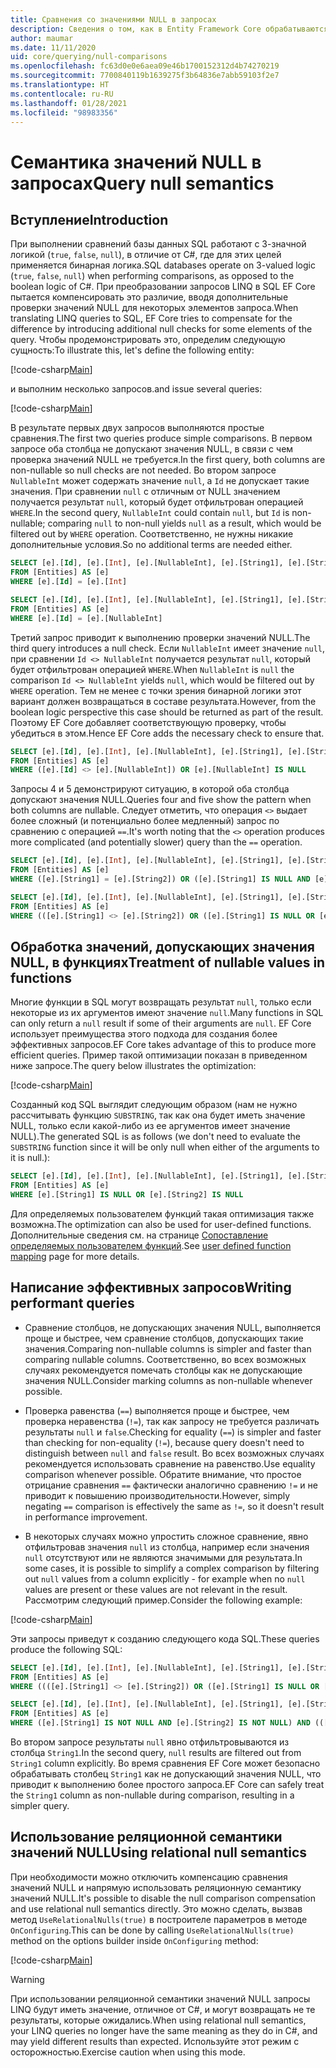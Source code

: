 ```yaml
---
title: Сравнения со значениями NULL в запросах
description: Сведения о том, как в Entity Framework Core обрабатываются сравнения со значениями NULL в запросах
author: maumar
ms.date: 11/11/2020
uid: core/querying/null-comparisons
ms.openlocfilehash: fc63d0e0e6aea09e46b1700152312d4b74270219
ms.sourcegitcommit: 7700840119b1639275f3b64836e7abb59103f2e7
ms.translationtype: HT
ms.contentlocale: ru-RU
ms.lasthandoff: 01/28/2021
ms.locfileid: "98983356"
---
```

# <a name="query-null-semantics"></a><span data-ttu-id="9aa2a-103">Семантика значений NULL в запросах</span><span class="sxs-lookup"><span data-stu-id="9aa2a-103">Query null semantics</span></span>

## <a name="introduction"></a><span data-ttu-id="9aa2a-104">Вступление</span><span class="sxs-lookup"><span data-stu-id="9aa2a-104">Introduction</span></span>

<span data-ttu-id="9aa2a-105">При выполнении сравнений базы данных SQL работают с 3-значной логикой (`true`, `false`, `null`), в отличие от C#, где для этих целей применяется бинарная логика.</span><span class="sxs-lookup"><span data-stu-id="9aa2a-105">SQL databases operate on 3-valued logic (`true`, `false`, `null`) when performing comparisons, as opposed to the boolean logic of C#.</span></span> <span data-ttu-id="9aa2a-106">При преобразовании запросов LINQ в SQL EF Core пытается компенсировать это различие, вводя дополнительные проверки значений NULL для некоторых элементов запроса.</span><span class="sxs-lookup"><span data-stu-id="9aa2a-106">When translating LINQ queries to SQL, EF Core tries to compensate for the difference by introducing additional null checks for some elements of the query.</span></span>
<span data-ttu-id="9aa2a-107">Чтобы продемонстрировать это, определим следующую сущность:</span><span class="sxs-lookup"><span data-stu-id="9aa2a-107">To illustrate this, let's define the following entity:</span></span>

[!code-csharp[Main](../../../samples/core/Querying/NullSemantics/NullSemanticsEntity.cs#Entity)]

<span data-ttu-id="9aa2a-108">и выполним несколько запросов.</span><span class="sxs-lookup"><span data-stu-id="9aa2a-108">and issue several queries:</span></span>

[!code-csharp[Main](../../../samples/core/Querying/NullSemantics/Program.cs#BasicExamples)]

<span data-ttu-id="9aa2a-109">В результате первых двух запросов выполняются простые сравнения.</span><span class="sxs-lookup"><span data-stu-id="9aa2a-109">The first two queries produce simple comparisons.</span></span> <span data-ttu-id="9aa2a-110">В первом запросе оба столбца не допускают значения NULL, в связи с чем проверка значений NULL не требуется.</span><span class="sxs-lookup"><span data-stu-id="9aa2a-110">In the first query, both columns are non-nullable so null checks are not needed.</span></span> <span data-ttu-id="9aa2a-111">Во втором запросе `NullableInt` может содержать значение `null`, а `Id` не допускает такие значения. При сравнении `null` с отличным от NULL значением получается результат `null`, который будет отфильтрован операцией `WHERE`.</span><span class="sxs-lookup"><span data-stu-id="9aa2a-111">In the second query, `NullableInt` could contain `null`, but `Id` is non-nullable; comparing `null` to non-null yields `null` as a result, which would be filtered out by `WHERE` operation.</span></span> <span data-ttu-id="9aa2a-112">Соответственно, не нужны никакие дополнительные условия.</span><span class="sxs-lookup"><span data-stu-id="9aa2a-112">So no additional terms are needed either.</span></span>

```sql
SELECT [e].[Id], [e].[Int], [e].[NullableInt], [e].[String1], [e].[String2]
FROM [Entities] AS [e]
WHERE [e].[Id] = [e].[Int]

SELECT [e].[Id], [e].[Int], [e].[NullableInt], [e].[String1], [e].[String2]
FROM [Entities] AS [e]
WHERE [e].[Id] = [e].[NullableInt]
```

<span data-ttu-id="9aa2a-113">Третий запрос приводит к выполнению проверки значений NULL.</span><span class="sxs-lookup"><span data-stu-id="9aa2a-113">The third query introduces a null check.</span></span> <span data-ttu-id="9aa2a-114">Если `NullableInt` имеет значение `null`, при сравнении `Id <> NullableInt` получается результат `null`, который будет отфильтрован операцией `WHERE`.</span><span class="sxs-lookup"><span data-stu-id="9aa2a-114">When `NullableInt` is `null` the comparison `Id <> NullableInt` yields `null`, which would be filtered out by `WHERE` operation.</span></span> <span data-ttu-id="9aa2a-115">Тем не менее с точки зрения бинарной логики этот вариант должен возвращаться в составе результата.</span><span class="sxs-lookup"><span data-stu-id="9aa2a-115">However, from the boolean logic perspective this case should be returned as part of the result.</span></span> <span data-ttu-id="9aa2a-116">Поэтому EF Core добавляет соответствующую проверку, чтобы убедиться в этом.</span><span class="sxs-lookup"><span data-stu-id="9aa2a-116">Hence EF Core adds the necessary check to ensure that.</span></span>

```sql
SELECT [e].[Id], [e].[Int], [e].[NullableInt], [e].[String1], [e].[String2]
FROM [Entities] AS [e]
WHERE ([e].[Id] <> [e].[NullableInt]) OR [e].[NullableInt] IS NULL
```

<span data-ttu-id="9aa2a-117">Запросы 4 и 5 демонстрируют ситуацию, в которой оба столбца допускают значения NULL.</span><span class="sxs-lookup"><span data-stu-id="9aa2a-117">Queries four and five show the pattern when both columns are nullable.</span></span> <span data-ttu-id="9aa2a-118">Следует отметить, что операция `<>` выдает более сложный (и потенциально более медленный) запрос по сравнению с операцией `==`.</span><span class="sxs-lookup"><span data-stu-id="9aa2a-118">It's worth noting that the `<>` operation produces more complicated (and potentially slower) query than the `==` operation.</span></span>

```sql
SELECT [e].[Id], [e].[Int], [e].[NullableInt], [e].[String1], [e].[String2]
FROM [Entities] AS [e]
WHERE ([e].[String1] = [e].[String2]) OR ([e].[String1] IS NULL AND [e].[String2] IS NULL)

SELECT [e].[Id], [e].[Int], [e].[NullableInt], [e].[String1], [e].[String2]
FROM [Entities] AS [e]
WHERE (([e].[String1] <> [e].[String2]) OR ([e].[String1] IS NULL OR [e].[String2] IS NULL)) AND ([e].[String1] IS NOT NULL OR [e].[String2] IS NOT NULL)
```

## <a name="treatment-of-nullable-values-in-functions"></a><span data-ttu-id="9aa2a-119">Обработка значений, допускающих значения NULL, в функциях</span><span class="sxs-lookup"><span data-stu-id="9aa2a-119">Treatment of nullable values in functions</span></span>

<span data-ttu-id="9aa2a-120">Многие функции в SQL могут возвращать результат `null`, только если некоторые из их аргументов имеют значение `null`.</span><span class="sxs-lookup"><span data-stu-id="9aa2a-120">Many functions in SQL can only return a `null` result if some of their arguments are `null`.</span></span> <span data-ttu-id="9aa2a-121">EF Core использует преимущества этого подхода для создания более эффективных запросов.</span><span class="sxs-lookup"><span data-stu-id="9aa2a-121">EF Core takes advantage of this to produce more efficient queries.</span></span>
<span data-ttu-id="9aa2a-122">Пример такой оптимизации показан в приведенном ниже запросе.</span><span class="sxs-lookup"><span data-stu-id="9aa2a-122">The query below illustrates the optimization:</span></span>

[!code-csharp[Main](../../../samples/core/Querying/NullSemantics/Program.cs#Functions)]

<span data-ttu-id="9aa2a-123">Созданный код SQL выглядит следующим образом (нам не нужно рассчитывать функцию `SUBSTRING`, так как она будет иметь значение NULL, только если какой-либо из ее аргументов имеет значение NULL).</span><span class="sxs-lookup"><span data-stu-id="9aa2a-123">The generated SQL is as follows (we don't need to evaluate the `SUBSTRING` function since it will be only null when either of the arguments to it is null.):</span></span>

```sql
SELECT [e].[Id], [e].[Int], [e].[NullableInt], [e].[String1], [e].[String2]
FROM [Entities] AS [e]
WHERE [e].[String1] IS NULL OR [e].[String2] IS NULL
```

<span data-ttu-id="9aa2a-124">Для определяемых пользователем функций такая оптимизация также возможна.</span><span class="sxs-lookup"><span data-stu-id="9aa2a-124">The optimization can also be used for user-defined functions.</span></span> <span data-ttu-id="9aa2a-125">Дополнительные сведения см. на странице [Сопоставление определяемых пользователем функций](xref:core/querying/user-defined-function-mapping#configuring-nullability-of-user-defined-function-based-on-its-arguments).</span><span class="sxs-lookup"><span data-stu-id="9aa2a-125">See [user defined function mapping](xref:core/querying/user-defined-function-mapping#configuring-nullability-of-user-defined-function-based-on-its-arguments) page for more details.</span></span>

## <a name="writing-performant-queries"></a><span data-ttu-id="9aa2a-126">Написание эффективных запросов</span><span class="sxs-lookup"><span data-stu-id="9aa2a-126">Writing performant queries</span></span>

- <span data-ttu-id="9aa2a-127">Сравнение столбцов, не допускающих значения NULL, выполняется проще и быстрее, чем сравнение столбцов, допускающих такие значения.</span><span class="sxs-lookup"><span data-stu-id="9aa2a-127">Comparing non-nullable columns is simpler and faster than comparing nullable columns.</span></span> <span data-ttu-id="9aa2a-128">Соответственно, во всех возможных случаях рекомендуется помечать столбцы как не допускающие значения NULL.</span><span class="sxs-lookup"><span data-stu-id="9aa2a-128">Consider marking columns as non-nullable whenever possible.</span></span>

- <span data-ttu-id="9aa2a-129">Проверка равенства (`==`) выполняется проще и быстрее, чем проверка неравенства (`!=`), так как запросу не требуется различать результаты `null` и `false`.</span><span class="sxs-lookup"><span data-stu-id="9aa2a-129">Checking for equality (`==`) is simpler and faster than checking for non-equality (`!=`), because query doesn't need to distinguish between `null` and `false` result.</span></span> <span data-ttu-id="9aa2a-130">Во всех возможных случаях рекомендуется использовать сравнение на равенство.</span><span class="sxs-lookup"><span data-stu-id="9aa2a-130">Use equality comparison whenever possible.</span></span> <span data-ttu-id="9aa2a-131">Обратите внимание, что простое отрицание сравнения `==` фактически аналогично сравнению `!=` и не приводит к повышению производительности.</span><span class="sxs-lookup"><span data-stu-id="9aa2a-131">However, simply negating `==` comparison is effectively the same as `!=`, so it doesn't result in performance improvement.</span></span>

- <span data-ttu-id="9aa2a-132">В некоторых случаях можно упростить сложное сравнение, явно отфильтровав значения `null` из столбца, например если значения `null` отсутствуют или не являются значимыми для результата.</span><span class="sxs-lookup"><span data-stu-id="9aa2a-132">In some cases, it is possible to simplify a complex comparison by filtering out `null` values from a column explicitly - for example when no `null` values are present or these values are not relevant in the result.</span></span> <span data-ttu-id="9aa2a-133">Рассмотрим следующий пример.</span><span class="sxs-lookup"><span data-stu-id="9aa2a-133">Consider the following example:</span></span>

[!code-csharp[Main](../../../samples/core/Querying/NullSemantics/Program.cs#ManualOptimization)]

<span data-ttu-id="9aa2a-134">Эти запросы приведут к созданию следующего кода SQL.</span><span class="sxs-lookup"><span data-stu-id="9aa2a-134">These queries produce the following SQL:</span></span>

```sql
SELECT [e].[Id], [e].[Int], [e].[NullableInt], [e].[String1], [e].[String2]
FROM [Entities] AS [e]
WHERE ((([e].[String1] <> [e].[String2]) OR ([e].[String1] IS NULL OR [e].[String2] IS NULL)) AND ([e].[String1] IS NOT NULL OR [e].[String2] IS NOT NULL)) OR ((CAST(LEN([e].[String1]) AS int) = CAST(LEN([e].[String2]) AS int)) OR ([e].[String1] IS NULL AND [e].[String2] IS NULL))

SELECT [e].[Id], [e].[Int], [e].[NullableInt], [e].[String1], [e].[String2]
FROM [Entities] AS [e]
WHERE ([e].[String1] IS NOT NULL AND [e].[String2] IS NOT NULL) AND (([e].[String1] <> [e].[String2]) OR (CAST(LEN([e].[String1]) AS int) = CAST(LEN([e].[String2]) AS int)))
```

<span data-ttu-id="9aa2a-135">Во втором запросе результаты `null` явно отфильтровываются из столбца `String1`.</span><span class="sxs-lookup"><span data-stu-id="9aa2a-135">In the second query, `null` results are filtered out from `String1` column explicitly.</span></span> <span data-ttu-id="9aa2a-136">Во время сравнения EF Core может безопасно обрабатывать столбец `String1` как не допускающий значения NULL, что приводит к выполнению более простого запроса.</span><span class="sxs-lookup"><span data-stu-id="9aa2a-136">EF Core can safely treat the `String1` column as non-nullable during comparison, resulting in a simpler query.</span></span>

## <a name="using-relational-null-semantics"></a><span data-ttu-id="9aa2a-137">Использование реляционной семантики значений NULL</span><span class="sxs-lookup"><span data-stu-id="9aa2a-137">Using relational null semantics</span></span>

<span data-ttu-id="9aa2a-138">При необходимости можно отключить компенсацию сравнения значений NULL и напрямую использовать реляционную семантику значений NULL.</span><span class="sxs-lookup"><span data-stu-id="9aa2a-138">It's possible to disable the null comparison compensation and use relational null semantics directly.</span></span> <span data-ttu-id="9aa2a-139">Это можно сделать, вызвав метод `UseRelationalNulls(true)` в построителе параметров в методе `OnConfiguring`.</span><span class="sxs-lookup"><span data-stu-id="9aa2a-139">This can be done by calling `UseRelationalNulls(true)` method on the options builder inside `OnConfiguring` method:</span></span>

[!code-csharp[Main](../../../samples/core/Querying/NullSemantics/NullSemanticsContext.cs#UseRelationalNulls)]

> [!WARNING]
> <span data-ttu-id="9aa2a-140">При использовании реляционной семантики значений NULL запросы LINQ будут иметь значение, отличное от C#, и могут возвращать не те результаты, которые ожидались.</span><span class="sxs-lookup"><span data-stu-id="9aa2a-140">When using relational null semantics, your LINQ queries no longer have the same meaning as they do in C#, and may yield different results than expected.</span></span> <span data-ttu-id="9aa2a-141">Используйте этот режим с осторожностью.</span><span class="sxs-lookup"><span data-stu-id="9aa2a-141">Exercise caution when using this mode.</span></span>
